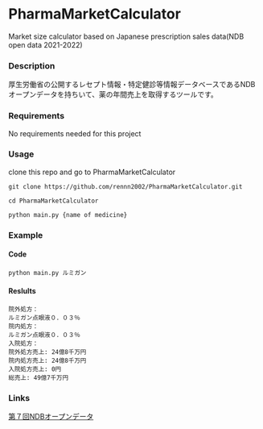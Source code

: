 # PharmaMarketCalculator
Market size calculator based on Japanese prescription sales data(NDB open data 2021-2022)


### Description
厚生労働省の公開するレセプト情報・特定健診等情報データベースであるNDBオープンデータを持ちいて、薬の年間売上を取得するツールです。


### Requirements
No requirements needed for this project


### Usage
clone this repo and go to PharmaMarketCalculator
```
git clone https://github.com/rennn2002/PharmaMarketCalculator.git
```

```
cd PharmaMarketCalculator
```


```
python main.py {name of medicine}
```


### Example

#### Code
```
python main.py ルミガン
```

#### Reslults
```
院外処方：
ルミガン点眼液０．０３％
院内処方：
ルミガン点眼液０．０３％
入院処方：
院外処方売上: 24億8千万円
院内処方売上: 24億8千万円
入院処方売上: 0円
総売上: 49億7千万円
```


### Links
[第７回NDBオープンデータ](https://www.mhlw.go.jp/stf/seisakunitsuite/bunya/0000177221_00011.html)
